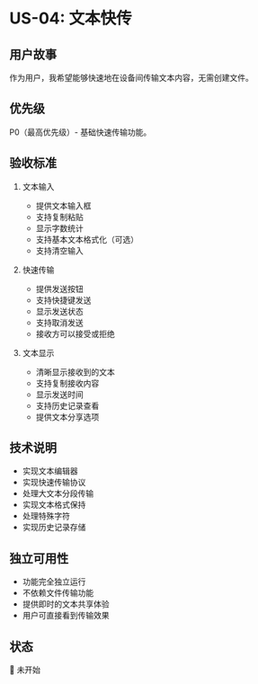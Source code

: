 # US-04: 文本快传

## 用户故事
作为用户，我希望能够快速地在设备间传输文本内容，无需创建文件。

## 优先级
P0（最高优先级）- 基础快速传输功能。

## 验收标准
1. 文本输入
   - 提供文本输入框
   - 支持复制粘贴
   - 显示字数统计
   - 支持基本文本格式化（可选）
   - 支持清空输入

2. 快速传输
   - 提供发送按钮
   - 支持快捷键发送
   - 显示发送状态
   - 支持取消发送
   - 接收方可以接受或拒绝

3. 文本显示
   - 清晰显示接收到的文本
   - 支持复制接收内容
   - 显示发送时间
   - 支持历史记录查看
   - 提供文本分享选项

## 技术说明
- 实现文本编辑器
- 实现快速传输协议
- 处理大文本分段传输
- 实现文本格式保持
- 处理特殊字符
- 实现历史记录存储

## 独立可用性
- 功能完全独立运行
- 不依赖文件传输功能
- 提供即时的文本共享体验
- 用户可直接看到传输效果

## 状态
🔄 未开始 